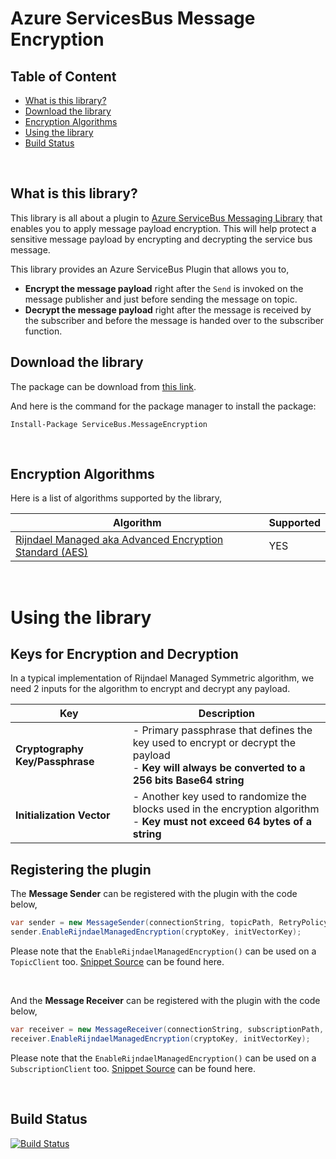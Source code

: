 # Azure ServicesBus Message Encryption

## Table of Content
  * [What is this library?](#what-is-this-library)
  * [Download the library](#download-the-library)
  * [Encryption Algorithms](#encryption-algorithms)
  * [Using the library](#using-the-library)
  * [Build Status](#build-status)



<br />

## **What is this library?**
This library is all about a plugin to [Azure ServiceBus Messaging Library](https://github.com/Azure/azure-service-bus-dotnet/) that enables you to apply message payload encryption. This will help protect a sensitive message payload by encrypting and decrypting the service bus message. 

This library provides an Azure ServiceBus Plugin that allows you to,

* **Encrypt the message payload** right after the `Send` is invoked on the message publisher and just before sending the message on topic.
* **Decrypt the message payload** right after the message is received by the subscriber and before the message is handed over to the subscriber function.

## **Download the library**
The package can be download from [this link](https://www.nuget.org/packages/ServiceBus.MessageEncryption/).

And here is the command for the package manager to install the package:

    Install-Package ServiceBus.MessageEncryption
<br />

## **Encryption Algorithms**
Here is a list of algorithms supported by the library,

| Algorithm | Supported |
|----------- | ---------- |
| [Rijndael Managed aka Advanced Encryption Standard (AES)](https://en.wikipedia.org/wiki/Advanced_Encryption_Standard) | YES |
<br />

# **Using the library**

## Keys for Encryption and Decryption
In a typical implementation of Rijndael Managed Symmetric algorithm, we need 2 inputs for the algorithm to encrypt and decrypt any payload.

| Key | Description |
| --- | ---------- |
| **Cryptography Key/Passphrase** | - Primary passphrase that defines the key used to encrypt or decrypt the payload <br/> - **Key will always be converted to a 256 bits Base64 string**|
| **Initialization Vector** | - Another key used to randomize the blocks used in the encryption algorithm <br/> - **Key must not exceed 64 bytes of a string**|

## Registering the plugin
The **Message Sender** can be registered with the plugin with the code below,
``` cs
var sender = new MessageSender(connectionString, topicPath, RetryPolicy.Default);
sender.EnableRijndaelManagedEncryption(cryptoKey, initVectorKey);
```

Please note that the `EnableRijndaelManagedEncryption()` can be used on a `TopicClient` too. [Snippet Source](/src/ServiceBus.MessageEncryption.Console/Program.cs#L26-L27) can be found here.

<br />

And the **Message Receiver** can be registered with the plugin with the code below,
``` cs
var receiver = new MessageReceiver(connectionString, subscriptionPath, ReceiveMode.PeekLock, RetryPolicy.Default);
receiver.EnableRijndaelManagedEncryption(cryptoKey, initVectorKey);
```

Please note that the `EnableRijndaelManagedEncryption()` can be used on a `SubscriptionClient` too. [Snippet Source](/src/ServiceBus.MessageEncryption.Console/Program.cs#L30-L31) can be found here.

<br />

## **Build Status**

[![Build Status](https://iamvighnesh.visualstudio.com/GitHub%20Projects/_apis/build/status/ServiceBus.MessageEncryption.Plugin-CI?branchName=master)](https://iamvighnesh.visualstudio.com/GitHub%20Projects/_build/latest?definitionId=6&branchName=master)

